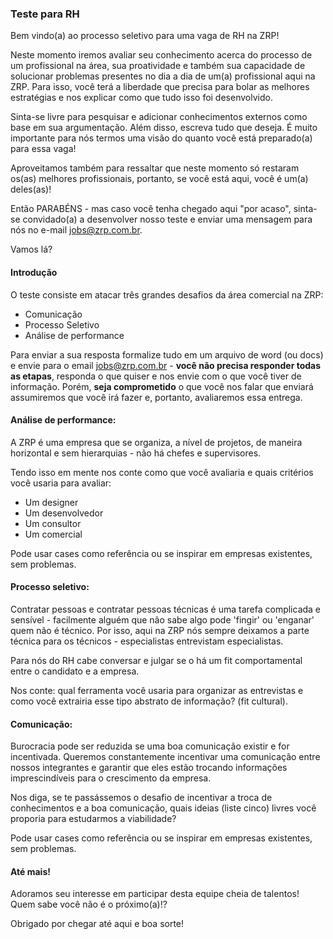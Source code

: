 ### Teste para RH

Bem vindo(a) ao processo seletivo para uma vaga de RH na ZRP! 

Neste momento iremos avaliar seu conhecimento acerca do processo de um profissional na área, sua proatividade e também sua capacidade de solucionar problemas presentes no dia a dia de um(a) profissional aqui na ZRP. Para isso, você terá a liberdade que precisa para bolar as melhores estratégias e nos explicar como que tudo isso foi desenvolvido. 

Sinta-se livre para pesquisar e adicionar conhecimentos externos como base em sua argumentação. Além disso, escreva tudo que deseja. É muito importante para nós termos uma visão do quanto você está preparado(a) para essa vaga!

Aproveitamos também para ressaltar que neste momento só restaram os(as) melhores profissionais, portanto, se você está aqui, você é um(a) deles(as)! 

Então PARABÉNS - mas caso você tenha chegado aqui "por acaso", sinta-se convidado(a) a desenvolver nosso teste e enviar uma mensagem para nós no e-mail jobs@zrp.com.br.

Vamos lá? 

#### Introdução

O teste consiste em atacar três grandes desafios da área comercial na ZRP:

- Comunicação
- Processo Seletivo
- Análise de performance

Para enviar a sua resposta formalize tudo em um arquivo de word (ou docs) e envie para o email jobs@zrp.com.br - **você não precisa responder todas as etapas**, responda o que quiser e nos envie com o que você tiver de informação. Porém, **seja comprometido** o que você nos falar que enviará assumiremos que você irá fazer e, portanto, avaliaremos essa entrega.

#### Análise de performance:

A ZRP é uma empresa que se organiza, a nível de projetos, de maneira horizontal e sem hierarquias - não há chefes e supervisores.

Tendo isso em mente nos conte como que você avaliaria e quais critérios você usaria para avaliar:

- Um designer
- Um desenvolvedor
- Um consultor
- Um comercial

Pode usar cases como referência ou se inspirar em empresas existentes, sem problemas.

#### Processo seletivo: 

Contratar pessoas e contratar pessoas técnicas é uma tarefa complicada e sensível - facilmente alguém que não sabe algo pode 'fingir' ou 'enganar' quem não é técnico. Por isso, aqui na ZRP nós sempre deixamos a parte técnica para os técnicos - especialistas entrevistam especialistas.

Para nós do RH cabe conversar e julgar se o há um fit comportamental entre o candidato e a empresa.

Nos conte: qual ferramenta você usaria para organizar as entrevistas e como você extrairia esse tipo abstrato de informação? (fit cultural).

#### Comunicação:

Burocracia pode ser reduzida se uma boa comunicação existir e for incentivada.
Queremos constantemente incentivar uma comunicação entre nossos integrantes e garantir que eles estão trocando informações imprescindíveis para o crescimento da empresa.

Nos diga, se te passássemos o desafio de incentivar a troca de conhecimentos e a boa comunicação, quais ideias (liste cinco) livres você proporia para estudarmos a viabilidade?

Pode usar cases como referência ou se inspirar em empresas existentes, sem problemas.  

#### Até mais!

Adoramos seu interesse em participar desta equipe cheia de talentos! Quem sabe você não é o próximo(a)!?

Obrigado por chegar até aqui e boa sorte!
